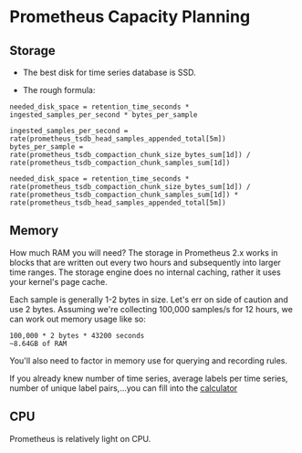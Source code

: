 # Prometheus Capacity Planning

## Storage

- The best disk for time series database is SSD.

- The rough formula:

```
needed_disk_space = retention_time_seconds * ingested_samples_per_second * bytes_per_sample

ingested_samples_per_second = rate(prometheus_tsdb_head_samples_appended_total[5m])
bytes_per_sample = rate(prometheus_tsdb_compaction_chunk_size_bytes_sum[1d]) / rate(prometheus_tsdb_compaction_chunk_samples_sum[1d])

needed_disk_space = retention_time_seconds * rate(prometheus_tsdb_compaction_chunk_size_bytes_sum[1d]) / rate(prometheus_tsdb_compaction_chunk_samples_sum[1d]) * rate(prometheus_tsdb_head_samples_appended_total[5m])
```

## Memory

How much RAM you will need? The storage in Prometheus 2.x works in blocks that are written out every two hours and subsequently into larger time ranges. The storage engine does no internal caching, rather it uses your kernel's page cache.

Each sample is generally 1-2 bytes in size. Let's err on side of caution and use 2 bytes. Assuming we're collecting 100,000 samples/s for 12 hours, we can work out memory usage like so:

```
100,000 * 2 bytes * 43200 seconds
~8.64GB of RAM
```

You'll also need to factor in memory use for querying and recording rules.

If you already knew number of time series, average labels per time series, number of unique label pairs,...you can fill into the [calculator](https://www.robustperception.io/how-much-ram-does-prometheus-2-x-need-for-cardinality-and-ingestion)

## CPU

Prometheus is relatively light on CPU.
